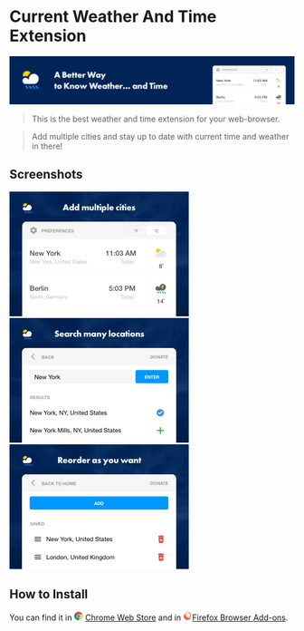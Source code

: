 # Current Weather And Time Extension

![Promo image](readme-images/github-promo.png)

> This is the best weather and time extension for your web-browser. 

> Add multiple cities and stay up to date with current time and weather in there!

## Screenshots

![screenshot01](readme-images/screenshot01.png)     ![screenshot02](readme-images/screenshot02.png)     ![screenshot03](readme-images/screenshot03.png)

## How to Install

You can find it in ![chrome web store icon](readme-images/chr-icon.png) [Chrome Web Store](https://chrome.google.com/webstore/detail/weather-time-multi-city/oogbklojclobkhgadnhomfpoidemgima) and in ![chrome web store icon](readme-images/ff-icon.png)[Firefox Browser Add-ons](https://addons.mozilla.org/en-US/firefox/addon/weather-time-multi-city/).
